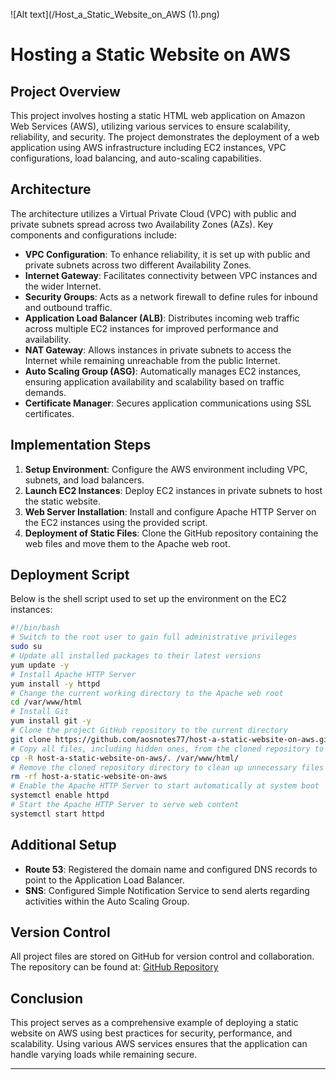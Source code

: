 ![Alt text](/Host_a_Static_Website_on_AWS (1).png)

# Hosting a Static Website on AWS

## Project Overview
This project involves hosting a static HTML web application on Amazon Web Services (AWS), utilizing various services to ensure scalability, reliability, and security. The project demonstrates the deployment of a web application using AWS infrastructure including EC2 instances, VPC configurations, load balancing, and auto-scaling capabilities.

## Architecture
The architecture utilizes a Virtual Private Cloud (VPC) with public and private subnets spread across two Availability Zones (AZs). Key components and configurations include:

- **VPC Configuration**: To enhance reliability, it is set up with public and private subnets across two different Availability Zones.
- **Internet Gateway**: Facilitates connectivity between VPC instances and the wider Internet.
- **Security Groups**: Acts as a network firewall to define rules for inbound and outbound traffic.
- **Application Load Balancer (ALB)**: Distributes incoming web traffic across multiple EC2 instances for improved performance and availability.
- **NAT Gateway**: Allows instances in private subnets to access the Internet while remaining unreachable from the public Internet.
- **Auto Scaling Group (ASG)**: Automatically manages EC2 instances, ensuring application availability and scalability based on traffic demands.
- **Certificate Manager**: Secures application communications using SSL certificates.

## Implementation Steps
1. **Setup Environment**: Configure the AWS environment including VPC, subnets, and load balancers.
2. **Launch EC2 Instances**: Deploy EC2 instances in private subnets to host the static website.
3. **Web Server Installation**: Install and configure Apache HTTP Server on the EC2 instances using the provided script.
4. **Deployment of Static Files**: Clone the GitHub repository containing the web files and move them to the Apache web root.

## Deployment Script
Below is the shell script used to set up the environment on the EC2 instances:

```bash
#!/bin/bash
# Switch to the root user to gain full administrative privileges
sudo su
# Update all installed packages to their latest versions
yum update -y
# Install Apache HTTP Server
yum install -y httpd
# Change the current working directory to the Apache web root
cd /var/www/html
# Install Git
yum install git -y
# Clone the project GitHub repository to the current directory
git clone https://github.com/aosnotes77/host-a-static-website-on-aws.git
# Copy all files, including hidden ones, from the cloned repository to the Apache web root
cp -R host-a-static-website-on-aws/. /var/www/html/
# Remove the cloned repository directory to clean up unnecessary files
rm -rf host-a-static-website-on-aws
# Enable the Apache HTTP Server to start automatically at system boot
systemctl enable httpd
# Start the Apache HTTP Server to serve web content
systemctl start httpd
```

## Additional Setup
- **Route 53**: Registered the domain name and configured DNS records to point to the Application Load Balancer.
- **SNS**: Configured Simple Notification Service to send alerts regarding activities within the Auto Scaling Group.

## Version Control
All project files are stored on GitHub for version control and collaboration. The repository can be found at: [GitHub Repository](https://github.com/aosnotes77/host-a-static-website-on-aws)

## Conclusion
This project serves as a comprehensive example of deploying a static website on AWS using best practices for security, performance, and scalability. Using various AWS services ensures that the application can handle varying loads while remaining secure.

---


